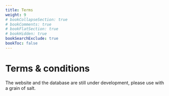 ```yaml
---
title: Terms
weight: 9
# bookCollapseSection: true
# bookComments: true
# bookFlatSection: true
# bookHidden: true
bookSearchExclude: true
bookToc: false
---
```


# Terms & conditions

The website and the database are still under development, please use with a grain of salt.